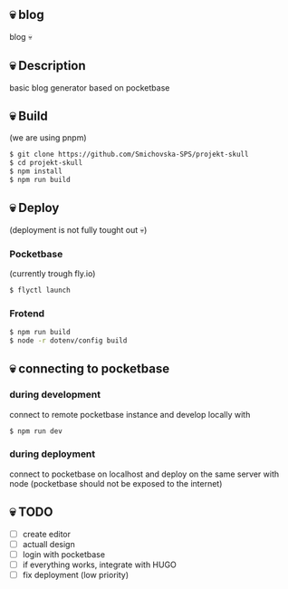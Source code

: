 ## 💀 blog
blog 💀

## 💀 Description
basic blog generator based on pocketbase

## 💀 Build
(we are using pnpm)
```bash
$ git clone https://github.com/Smichovska-SPS/projekt-skull
$ cd projekt-skull
$ npm install
$ npm run build
```

## 💀 Deploy
(deployment is not fully tought out 💀)
### Pocketbase
(currently trough fly.io)
```bash
$ flyctl launch
```
### Frotend
```bash
$ npm run build
$ node -r dotenv/config build
```


## 💀 connecting to pocketbase
### during development
connect to remote pocketbase instance and develop locally with
```bash
$ npm run dev
```

### during deployment
connect to pocketbase on localhost and deploy on the same server with node (pocketbase should not be exposed to the internet)


## 💀 TODO
- [ ] create editor
- [ ] actuall design
- [ ] login with pocketbase
- [ ] if everything works, integrate with HUGO
- [ ] fix deployment (low priority)